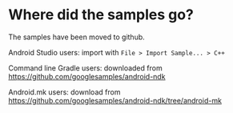 Where did the samples go?
=========================

The samples have been moved to github.

Android Studio users: import with `File > Import Sample... > C++`

Command line Gradle users: downloaded from
https://github.com/googlesamples/android-ndk

Android.mk users: download from
https://github.com/googlesamples/android-ndk/tree/android-mk
